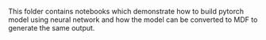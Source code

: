 This folder contains notebooks which demonstrate how to build pytorch model using neural network and how the model can be converted to MDF to generate the same output.
